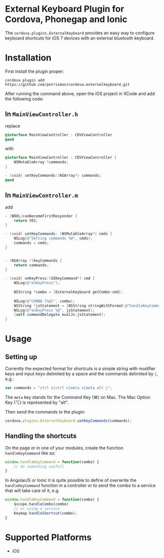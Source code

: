 # External Keyboard Plugin for Cordova, Phonegap and Ionic

The `cordova.plugins.ExternalKeyboard` provides an easy way to configure keyboard shortcuts for iOS 7 devices with an external bluetooth keyboard. 


# Installation

First install the plugin proper:

    cordova plugin add https://github.com/petrsimon/cordova.externalkeyboard.git

After running the command above, open the iOS project in XCode and add the following code:

## In `MainViewController.h`

replace 

```objective-c
@interface MainViewController : CDVViewController
@end
```

with 

```objective-c
@interface MainViewController : CDVViewController {
    NSMutableArray *commands;
}

- (void) setKeyCommands:(NSArray*) commands;
@end
```

## In `MainViewController.m`

add 

```Objective-c
- (BOOL)canBecomeFirstResponder {
    return YES;
}

- (void) setKeyCommands: (NSMutableArray*) cmds {
    NSLog(@"Setting commands %@", cmds);
    commands = cmds;
}


- (NSArray *)keyCommands {
    return commands;
}

- (void) onKeyPress:(UIKeyCommand*) cmd {
    NSLog(@"onKeyPress");
    
    NSString *combo = [ExternalKeyboard getCombo:cmd];
    
    NSLog(@"COMBO [%@]", combo);
    NSString *jsStatement = [NSString stringWithFormat:@"handleKeyCommand('%@')", combo];
    NSLog(@"onKeyPress %@", jsStatement);
    [self.commandDelegate evalJs:jsStatement];
}
```



### 

# Usage

## Setting up 
Currently the expected format for shortcuts is a simple string with modifier keys and input keys delimited by a space and the commands delimited by `|`, e.g.:
```javascript
var commands = "ctrl s|ctrl n|meta s|meta alt j";
```

The `meta` key stands for the Command Key (⌘) on Mac. The Mac Option Key (⌥) is represented by "alt".

Then send the commands to the plugin:

```javascript
cordova.plugins.ExternalKeyboard.setKeyCommands(commands);
```


## Handling the shortcuts
On the page or in one of your modules, create the function `handleKeyCommand` like so:
```javascript
window.handleKeyCommand = function(combo) {
    // do something usefull
}
```

In AngularJS or Ionic it is quite possible to define of overwrite the `handleKeyCommand` function in a controller or to send the combo to a service that will take care of it, e.g.
```javascript
window.handleKeyCommand = function(combo) {
    $scope.handleCombo(combo)
    // or using a service
    Keymap.handleShortcut(combo);
}
```

# Supported Platforms

- iOS
